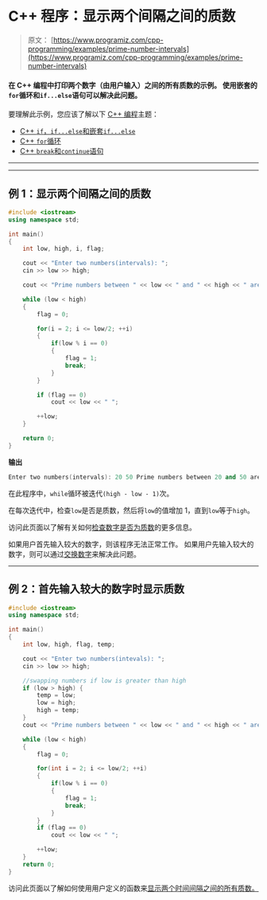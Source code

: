 # C++ 程序：显示两个间隔之间的质数

> 原文： [https://www.programiz.com/cpp-programming/examples/prime-number-intervals](https://www.programiz.com/cpp-programming/examples/prime-number-intervals)

#### 在 C++ 编程中打印两个数字（由用户输入）之间的所有质数的示例。 使用嵌套的`for`循环和`if...else`语句可以解决此问题。

要理解此示例，您应该了解以下 [C++ 编程](/cpp-programming "C++ tutorial")主题：

*   [C++ `if`，`if...else`和嵌套`if...else`](/cpp-programming/if-else)
*   [C++ `for`循环](/cpp-programming/for-loop) 
*   [C++ `break`和`continue`语句](/cpp-programming/break-continue)

* * *

* * *

## 例 1：显示两个间隔之间的质数

```cpp
#include <iostream>
using namespace std;

int main()
{
    int low, high, i, flag;

    cout << "Enter two numbers(intervals): ";
    cin >> low >> high;

    cout << "Prime numbers between " << low << " and " << high << " are: ";

    while (low < high)
    {
        flag = 0;

        for(i = 2; i <= low/2; ++i)
        {
            if(low % i == 0)
            {
                flag = 1;
                break;
            }
        }

        if (flag == 0)
            cout << low << " ";

        ++low;
    }

    return 0;
} 
```

**输出**

```cpp
Enter two numbers(intervals): 20 50 Prime numbers between 20 and 50 are: 23 29 31 37 41 43 47
```

在此程序中，`while`循环被迭代`(high - low - 1)`次。

在每次迭代中，检查`low`是否是质数，然后将`low`的值增加 1，直到`low`等于`high`。

访问此页面以了解有关如何[检查数字是否为质数](/cpp-programming/examples/prime-number "C check prime number")的更多信息。

如果用户首先输入较大的数字，则该程序无法正常工作。 如果用户先输入较大的数字，则可以通过[交换数字](/cpp-programming/examples/swapping "swap numbers in C programming")来解决此问题。

* * *

## 例 2：首先输入较大的数字时显示质数

```cpp
#include <iostream>
using namespace std;

int main()
{
    int low, high, flag, temp;

    cout << "Enter two numbers(intevals): ";
    cin >> low >> high;

    //swapping numbers if low is greater than high
    if (low > high) {
        temp = low;
        low = high;
        high = temp;
    }
    cout << "Prime numbers between " << low << " and " << high << " are: ";

    while (low < high)
    {
        flag = 0;

        for(int i = 2; i <= low/2; ++i)
        {
            if(low % i == 0)
            {
                flag = 1;
                break;
            }
        }
        if (flag == 0)
            cout << low << " ";

        ++low;
    }
    return 0;
} 
```

访问此页面以了解如何使用用户定义的函数来[显示两个时间间隔之间的所有质数。](/cpp-programming/examples/prime-interval-function)